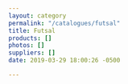 ```yaml
---
layout: category
permalink: "/catalogues/futsal"
title: Futsal
products: []
photos: []
suppliers: []
date: 2019-03-29 18:00:26 -0500

---
```

